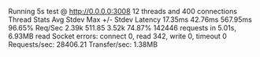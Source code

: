 Running 5s test @ http://0.0.0.0:3008
  12 threads and 400 connections
  Thread Stats   Avg      Stdev     Max   +/- Stdev
    Latency    17.35ms   42.76ms 567.95ms   96.65%
    Req/Sec     2.39k   511.85     3.52k    74.87%
  142446 requests in 5.01s, 6.93MB read
  Socket errors: connect 0, read 342, write 0, timeout 0
Requests/sec:  28406.21
Transfer/sec:      1.38MB
